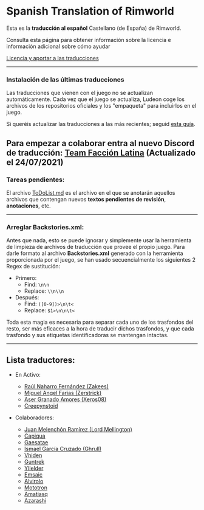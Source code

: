 # Spanish Translation of Rimworld
Esta es la **traducción al español** Castellano (de España) de Rimworld.

Consulta esta página para obtener información sobre la licencia e información adicional sobre cómo ayudar

[Licencia y aportar a las traducciones](http://ludeon.com/forums/index.php?topic=2933.0)

---
### Instalación de las últimas traducciones
Las traducciones que vienen con el juego no se actualizan automáticamente.
Cada vez que el juego se actualiza, Ludeon coge los archivos de los repositorios oficiales y los "empaqueta" para incluirlos en el juego.

Si queréis actualizar las traducciones a las más recientes; seguid [esta guía](Instalation/InstallGuide.md).

Para empezar a colaborar entra al nuevo  Discord de traducción: [Team Facción Latina](https://discord.gg/EjK52KM) (Actualizado el 24/07/2021) 
---
### Tareas pendientes:
El archivo [ToDoList.md](ToDoList.md) es el archivo en el que se anotarán aquellos archivos que contengan nuevos **textos pendientes de revisión**, **anotaciones**, etc.

---
### Arreglar **Backstories.xml**:
Antes que nada, esto se puede ignorar y simplemente usar la herramienta de limpieza de archivos de traducción que provee el propio juego.
Para darle formato al archivo **Backstories.xml** generado con la herramienta proporcionada por el juego, se han usado secuencialmente los siguientes 2 Regex de sustitución:
* Primero:
	* Find:		```\n\n```
	* Replace:	```\\n\\n```
* Después:
	* Find:		```([0-9])>\n\t<```
	* Replace:	```$1>\n\n\t<```

Toda esta magia es necesaria para separar cada uno de los trasfondos del resto, ser más eficaces a la hora de traducir dichos trasfondos, y que cada trasfondo y sus etiquetas identificadoras se mantengan intactas.

---
## Lista  traductores:
* En Activo:
	* [Raúl Naharro Fernández (Zakees)](https://github.com/Zakees)
	* [Miguel Angel Farias (Zerstrick)](https://github.com/Zerstrick)
	* [Aser Granado Amores (Xeros08)](https://github.com/Xeros08)
	* [Creepynstoid](https://github.com/Creepynstoid)

* Colaboradores:
	* [Juan Melenchón Ramírez (Lord Mellington)](https://github.com/LordMellington)
	* [Capiqua](https://github.com/capiqua)
	* [Gaesatae](https://github.com/Gaesatae) 
	* [Ismael García Cruzado (Ghrull)](https://github.com/Ghrull)
	* [Vhiden](https://github.com/Vhiden)
	* [Guntrek](https://github.com/Guntrek)
	* [Yllelder](https://github.com/Yllelder)
	* [Emsaic](https://github.com/Emsaic)
	* [Alvirolo](https://github.com/Alvirolo)
	* [Mototron](https://github.com/Mototron)
	* [Amatiasq](https://github.com/amatiasq)
	* [Azarashi](https://github.com/AzarashiEsp)